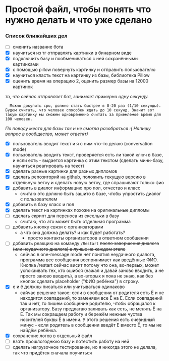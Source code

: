 # Простой файл, чтобы понять что нужно делать и что уже сделано



### Список ближайших дел
- [ ] сменить название бота
- [x] научиться из тг отправлять картинки в бинарном виде
- [x] подключить базу и пообмениваться с ней сохранёнными картинками
- [x] с помощью pillow повернуть картинку и отправить пользователю
- [x] научиться класть текст на картинку из базы, библиотека Pillow
- [x] оценить время на операцию 2, оценить размер базы на 12000 картинок

_то, что сейчас отправляет бот, занимает примерно одну секунду._

      Можно докупить cpu, должно стать быстрее в 8-20 раз (1/10 секунды). Будем считать, что человек способен ждать до 10 секунд. Значит вот такую картинку мы сможем одновременно считать за приемлемое время для 100 человек.

_По поводу места для базы так и не смогла разобраться :(
Напишу вопрос в сообщество, может ответят)_

- [x] пользователь вводит текст и я с ним что-то делаю (conversation mode)
- [x] пользователь вводить текст, проверяется есть ли такой ключ в базе, и если есть - выдается картинка с этим текстом (сделать мини-базу, научиться реагировать на текст)
- [x] сделать разные картинки для разных дипломов
- [x] сделать репозиторий на github, положить текущую версию в отдельную ветку и сделать новую ветку, где спрашивают только фио
- [x] добавить в диалог информацию про пол, отчество и класс
    - считаю это должно быть зашито в базе, чтобы упростить диалог с пользователем
- [x] добавить в базу класс и пол
- [x] сделать текст на картинках похоже на оригинальные дипломы
- [ ] сделать скрипт для переноса из ексельки в базу
    - считаю, что это может быть отдельная программа 
- [ ] добавить кнопку связи с организаторами
    - а что она должна делать? и как будет работать?
        - просто контакты организаторов в ответном сообщении
- [ ] добавить реакцию на команду `/Restart` ~~после завершения диалога (или неудачного диалога) а лучше на каждом этапе~~
    - сейчас в one-message mode нет понятия неудачного диалога, программа все сообщения воспринимает как введённые ФИО. Кнопка /restart сейчас висит потому что она, во-первых, может успокаивать тех, кто ошибся (нажал и давай заново вводить, а не просто заново вводить), а во-вторых я пока не знаю, как без кнопок сделать placeholder ("ФИО ребёнка") в строку. 
- [x] е и ё должны писаться или учитываться одинаково
  - сайчас решение такое: если в сообщении от родителя есть Ë и не находится совпадений, то заменяем все Ë на Е. Если совпадений так и нет, то пишем сообщение родителю, чтобы обращался к организатору. Базу предлагаю заливать как есть, не менять Ë на Е. Так мы сокращаем работу и бережём нежные чуства носителей буквы Ë в имени. У этого решения есть очевидный минус - если родитель в сообщении введёт Е вместо Ë, то мы не найдём ребёнка.
- [x] сохранение логов в отдельный файл
- [ ] взять прошлогоднюю базу и потестить работу на ней
- [ ] сделать нагрузочное тестирование, но я никогда этого не делала, так что придётся сначала поучиться
